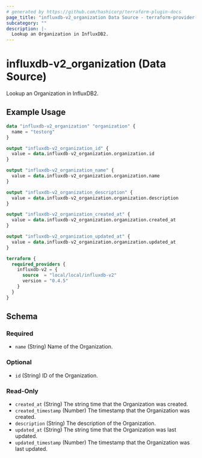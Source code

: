 ```yaml
---
# generated by https://github.com/hashicorp/terraform-plugin-docs
page_title: "influxdb-v2_organization Data Source - terraform-provider-influxdb-v2"
subcategory: ""
description: |-
  Lookup an Organization in InfluxDB2.
---
```


# influxdb-v2_organization (Data Source)

Lookup an Organization in InfluxDB2.

## Example Usage

```terraform
data "influxdb-v2_organization" "organization" {
  name = "testorg"
}

output "influxdb-v2_organization_id" {
  value = data.influxdb-v2_organization.organization.id
}

output "influxdb-v2_organization_name" {
  value = data.influxdb-v2_organization.organization.name
}

output "influxdb-v2_organization_description" {
  value = data.influxdb-v2_organization.organization.description
}

output "influxdb-v2_organization_created_at" {
  value = data.influxdb-v2_organization.organization.created_at
}

output "influxdb-v2_organization_updated_at" {
  value = data.influxdb-v2_organization.organization.updated_at
}

terraform {
  required_providers {
    influxdb-v2 = {
      source  = "local/local/influxdb-v2"
      version = "0.4.5"
    }
  }
}
```

<!-- schema generated by tfplugindocs -->
## Schema

### Required

- `name` (String) Name of the Organization.

### Optional

- `id` (String) ID of the Organization.

### Read-Only

- `created_at` (String) The string time that the Organization was created.
- `created_timestamp` (Number) The timestamp that the Organization was created.
- `description` (String) The description of the Organization.
- `updated_at` (String) The string time that the Organization was last updated.
- `updated_timestamp` (Number) The timestamp that the Organization was last updated.


